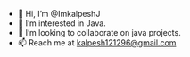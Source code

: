 - 👋 Hi, I’m @ImkalpeshJ
- 👀 I’m interested in Java.
- 💞️ I’m looking to collaborate on java projects.
- 📫 Reach me at kalpesh121296@gmail.com

<!---
ImkalpeshJ/ImkalpeshJ is a ✨ special ✨ repository because its `README.md` (this file) appears on your GitHub profile.
You can click the Preview link to take a look at your changes.
--->
